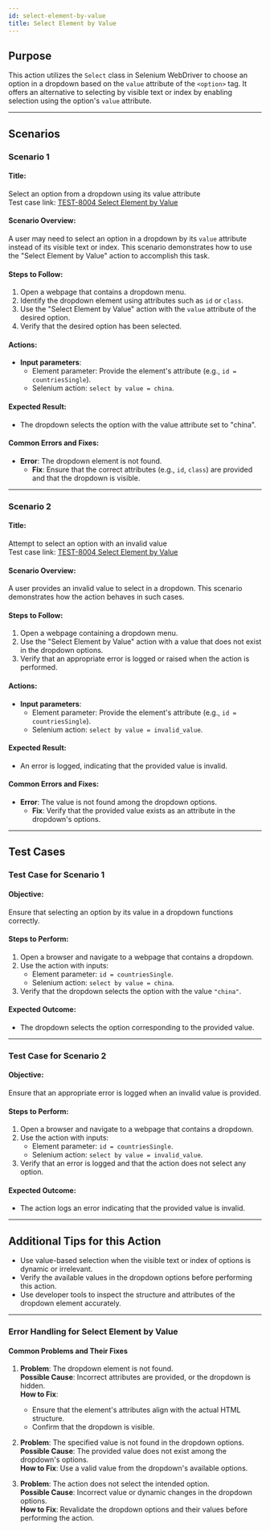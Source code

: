```yaml
---
id: select-element-by-value
title: Select Element by Value
---
```


## Purpose
This action utilizes the `Select` class in Selenium WebDriver to choose an option in a dropdown based on the `value` attribute of the `<option>` tag. It offers an alternative to selecting by visible text or index by enabling selection using the option's `value` attribute.

---

## Scenarios

### Scenario 1

#### Title:
Select an option from a dropdown using its value attribute  
Test case link: [TEST-8004 Select Element by Value](https://zeuz.zeuz.ai/Home/ManageTestCases/Edit/TEST-8004/)

#### Scenario Overview:
A user may need to select an option in a dropdown by its `value` attribute instead of its visible text or index. This scenario demonstrates how to use the "Select Element by Value" action to accomplish this task.

#### Steps to Follow:
1. Open a webpage that contains a dropdown menu.
2. Identify the dropdown element using attributes such as `id` or `class`.
3. Use the "Select Element by Value" action with the `value` attribute of the desired option.
4. Verify that the desired option has been selected.

#### Actions:
- **Input parameters**:
  - Element parameter: Provide the element's attribute (e.g., `id = countriesSingle`).
  - Selenium action: `select by value = china`.

#### Expected Result:
- The dropdown selects the option with the value attribute set to "china".

#### Common Errors and Fixes:
- **Error**: The dropdown element is not found.
  - **Fix**: Ensure that the correct attributes (e.g., `id`, `class`) are provided and that the dropdown is visible.

---

### Scenario 2

#### Title:
Attempt to select an option with an invalid value  
Test case link: [TEST-8004 Select Element by Value](https://zeuz.zeuz.ai/Home/ManageTestCases/Edit/TEST-8004/)

#### Scenario Overview:
A user provides an invalid value to select in a dropdown. This scenario demonstrates how the action behaves in such cases.

#### Steps to Follow:
1. Open a webpage containing a dropdown menu.
2. Use the "Select Element by Value" action with a value that does not exist in the dropdown options.
3. Verify that an appropriate error is logged or raised when the action is performed.

#### Actions:
- **Input parameters**:
  - Element parameter: Provide the element's attribute (e.g., `id = countriesSingle`).
  - Selenium action: `select by value = invalid_value`.

#### Expected Result:
- An error is logged, indicating that the provided value is invalid.

#### Common Errors and Fixes:
- **Error**: The value is not found among the dropdown options.
  - **Fix**: Verify that the provided value exists as an attribute in the dropdown's options.

---

## Test Cases

### Test Case for Scenario 1

#### Objective:
Ensure that selecting an option by its value in a dropdown functions correctly.

#### Steps to Perform:
1. Open a browser and navigate to a webpage that contains a dropdown.
2. Use the action with inputs:
   - Element parameter: `id = countriesSingle`.
   - Selenium action: `select by value = china`.
3. Verify that the dropdown selects the option with the value `"china"`.

#### Expected Outcome:
- The dropdown selects the option corresponding to the provided value.

---
### Test Case for Scenario 2

#### Objective:
Ensure that an appropriate error is logged when an invalid value is provided.

#### Steps to Perform:
1. Open a browser and navigate to a webpage that contains a dropdown.
2. Use the action with inputs:
   - Element parameter: `id = countriesSingle`.
   - Selenium action: `select by value = invalid_value`.
3. Verify that an error is logged and that the action does not select any option.

#### Expected Outcome:
- The action logs an error indicating that the provided value is invalid.

---

## Additional Tips for this Action
- Use value-based selection when the visible text or index of options is dynamic or irrelevant.
- Verify the available values in the dropdown options before performing this action.
- Use developer tools to inspect the structure and attributes of the dropdown element accurately.

---

### Error Handling for Select Element by Value

#### Common Problems and Their Fixes
1. **Problem**: The dropdown element is not found.  
   **Possible Cause**: Incorrect attributes are provided, or the dropdown is hidden.  
   **How to Fix**:  
   - Ensure that the element's attributes align with the actual HTML structure.
   - Confirm that the dropdown is visible.

2. **Problem**: The specified value is not found in the dropdown options.  
   **Possible Cause**: The provided value does not exist among the dropdown's options.  
   **How to Fix**: Use a valid value from the dropdown's available options. 

3. **Problem**: The action does not select the intended option.    
   **Possible Cause**: Incorrect value or dynamic changes in the dropdown options.  
   **How to Fix**: Revalidate the dropdown options and their values before performing the action.